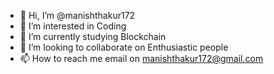 - 👋 Hi, I’m @manishthakur172
- 👀 I’m interested in Coding
- 🌱 I’m currently studying Blockchain
- 💞️ I’m looking to collaborate on Enthusiastic people
- 📫 How to reach me email on manishthakur172@gmail.com

<!---
manishthakur172/manishthakur172 is a ✨ special ✨ repository because its `README.md` (this file) appears on your GitHub profile.
You can click the Preview link to take a look at your changes.
--->
